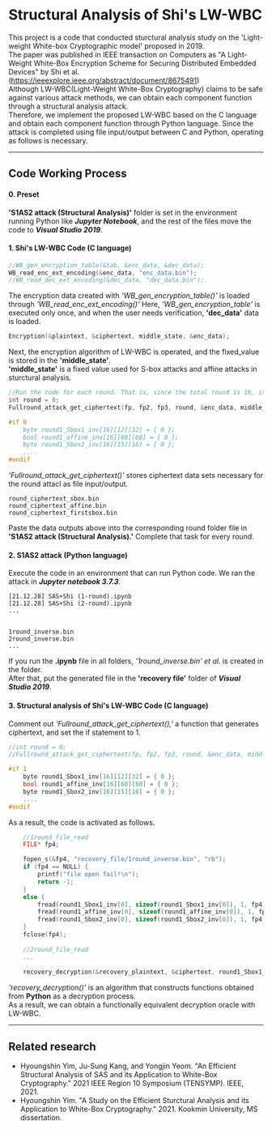 # Structural Analysis of Shi's LW-WBC

This project is a code that conducted sturctural analysis study on the 'Light-weight White-box Cryptographic model' proposed in 2019.  
The paper was published in IEEE transaction on Computers as "A Light-Weight White-Box Encryption Scheme for Securing Distributed Embedded Devices" by Shi et al. (<u>https://ieeexplore.ieee.org/abstract/document/8675491</u>)  
Although LW-WBC(Light-Weight White-Box Cryptography) claims to be safe against various attack methods, we can obtain each component function through a structural analysis attack.  
Therefore, we implement the proposed LW-WBC based on the C language and obtain each component function through Python language. 
Since the attack is completed using file input/output between C and Python, operating as follows is necessary.  

-----------
## Code Working Process
#### 0. Preset  
**'S1AS2 attack (Structural Analysis)'** folder is set in the environment running Python like ***Jupyter Notebook***, and the rest of the files move the code to ***Visual Studio 2019***.  
#### 1. Shi's LW-WBC Code (C language)  
``` C
//WB_gen_encryption_table(&tab, &enc_data, &dec_data);
WB_read_enc_ext_encoding(&enc_data, "enc_data.bin");
//WB_read_dec_ext_encoding(&dec_data, "dec_data.bin");
```
The encryption data created with *'WB_gen_encryption_table()'* is loaded through *'WB_read_enc_ext_encoding()'*
Here, *'WB_gen_encryption_table'* is executed only once, and when the user needs verification, **'dec_data'** data is loaded.
``` C
Encryption(&plaintext, &ciphertext, middle_state, &enc_data);
```
Next, the encryption algorithm of LW-WBC is operated, and the fixed_value is stored in the **'middle_state'**.  
**'middle_state'** is a fixed value used for S-box attacks and affine attacks in sturctural analysis. 
``` C
//Run the code for each round. That is, since the total round is 16, it is a total of 16 times.
int round = 0;
Fullround_attack_get_ciphertext(fp, fp2, fp3, round, &enc_data, middle_state[round], &bit5_temp, &temp_Matrix);

#if 0
    byte round1_Sbox1_inv[16][12][32] = { 0 };
    bool round1_affine_inv[16][60][60] = { 0 };
    byte round1_Sbox2_inv[16][15][16] = { 0 };
    ....
#endif
```
*'Fullround_attack_get_ciphertext()'* stores ciphertext data sets necessary for the round attacl as file input/output. 

    round_ciphertext_sbox.bin
    round_ciphertext_affine.bin
    round_ciphertext_firstsbox.bin
    
Paste the data outputs above into the corresponding round folder file in **'S1AS2 attack (Structural Analysis).'** 
Complete that task for every round.

#### 2. S1AS2 attack (Python language)  
Execute the code in an environment that can run Python code. We ran the attack in ***Jupyter notebook 3.7.3***.  

    [21.12.28] SAS+Shi (1-round).ipynb
    [21.12.28] SAS+Shi (2-round).ipynb
    ...
    
    
    1round_inverse.bin
    2round_inverse.bin
    ...
    
If you run the **.ipynb** file in all folders, *'1round_inverse.bin' et al.* is created in the folder.  
After that, put the generated file in the **'recovery file'** folder of ***Visual Studio 2019***.

#### 3. Structural analysis of Shi's LW-WBC Code (C language)  
Comment out *'Fullround_attack_get_ciphertext(),'* a function that generates ciphertext, and set the if statement to 1.   
``` C
//int round = 0;
//Fullround_attack_get_ciphertext(fp, fp2, fp3, round, &enc_data, middle_state[round], &bit5_temp, &temp_Matrix);

#if 1
    byte round1_Sbox1_inv[16][12][32] = { 0 };
    bool round1_affine_inv[16][60][60] = { 0 };
    byte round1_Sbox2_inv[16][15][16] = { 0 };
    ....
#endif
```
As a result, the code is activated as follows.  
``` C
    //1round_file_read
    FILE* fp4;

    fopen_s(&fp4, "recovery_file/1round_inverse.bin", "rb");
    if (fp4 == NULL) {
        printf("file open fail!\n");
        return -1;
    }
    else {
        fread(round1_Sbox1_inv[0], sizeof(round1_Sbox1_inv[0]), 1, fp4);
        fread(round1_affine_inv[0], sizeof(round1_affine_inv[0]), 1, fp4);
        fread(round1_Sbox2_inv[0], sizeof(round1_Sbox2_inv[0]), 1, fp4);
    }
    fclose(fp4);
    
    //2round_file_read
    ...
    
    recovery_decryption(&recovery_plaintext, &ciphertext, round1_Sbox1_inv, round1_affine_inv, round1_Sbox2_inv);
```
*'recovery_decryption()'* is an algorithm that constructs functions obtained from **Python** as a decryption process.  
As a result, we can obtain a functionally equivalent decryption oracle with LW-WBC.  

-----------
## Related research
+ Hyoungshin Yim, Ju-Sung Kang, and Yongjin Yeom. "An Efficient Structural Analysis of SAS and its Application to White-Box Cryptography." 2021 IEEE Region 10 Symposium (TENSYMP). IEEE, 2021.
+ Hyoungshin Yim. "A Study on the Efficient Sturctural Analysis and its Application to White-Box Cryptography." 2021. Kookmin University, MS dissertation. 
